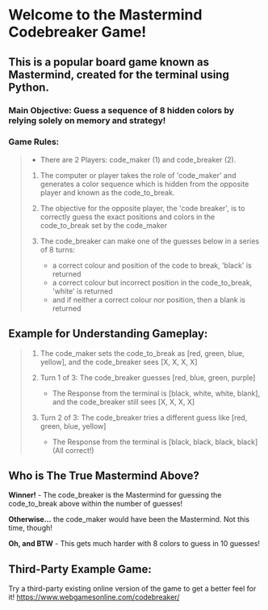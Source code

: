 # Welcome to the Mastermind Codebreaker Game!
## This is a popular board game known as Mastermind, created for the terminal using Python. 

### **Main Objective:** Guess a sequence of 8 hidden colors by relying solely on memory and strategy!

### Game Rules:
> - There are 2 Players: code_maker (1) and code_breaker (2).
>   
> 1. The computer or player takes the role of 'code_maker' and generates a color sequence which is hidden from the opposite player
>    and known as the code_to_break.
> 
> 2. The objective for the opposite player, the 'code breaker', is to correctly guess the exact positions
>    and colors in the code_to_break set by the code_maker
>    
> 3. The code_breaker can make one of the guesses below in a series of 8 turns:
>     -  a correct colour and position of the code to break, 'black' is returned
>     -  a correct colour but incorrect position in the code_to_break, 'white' is returned
>     -  and if neither a correct colour nor position, then a blank is returned

## Example for Understanding Gameplay:
> 1. The code_maker sets the code_to_break as [red, green, blue, yellow], and the code_breaker sees [X, X, X, X]
>    
> 2. Turn 1 of 3: The code_breaker guesses [red, blue, green, purple] 
>
>    - The Response from the terminal is [black, white, white, blank], and the code_breaker still sees [X, X, X, X]
>
> 3. Turn 2 of 3: The code_breaker tries a different guess like [red, green, blue, yellow]
>
>    - The Response from the terminal is [black, black, black, black] (All correct!)

## Who is The True Mastermind Above?

**Winner!** - The code_breaker is the Mastermind for guessing the code_to_break above within the number of guesses!

**Otherwise...** the code_maker would have been the Mastermind. Not this time, though!

**Oh, and BTW** - This gets much harder with 8 colors to guess in 10 guesses!

## Third-Party Example Game:
Try a third-party existing online version of the game to get a better feel for it!
https://www.webgamesonline.com/codebreaker/
